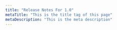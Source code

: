 ```yaml
---
title: "Release Notes For 1.0"
metaTitle: "This is the title tag of this page"
metaDescription: "This is the meta description"
---
```


